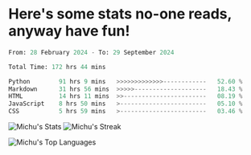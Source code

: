 <h1>Here's some stats no-one reads, anyway have fun!</h1>

<!--START_SECTION:waka-->

```python
From: 28 February 2024 - To: 29 September 2024

Total Time: 172 hrs 44 mins

Python        91 hrs 9 mins   >>>>>>>>>>>>>------------   52.60 %
Markdown      31 hrs 56 mins  >>>>>--------------------   18.43 %
HTML          14 hrs 11 mins  >>-----------------------   08.19 %
JavaScript    8 hrs 50 mins   >------------------------   05.10 %
CSS           5 hrs 59 mins   >------------------------   03.46 %
```

<!--END_SECTION:waka-->

![Michu's Stats](https://github-readme-stats.vercel.app/api?username=MichalDakowicz&theme=nord&show_icons=true&hide_border=true&count_private=true&card_width=500px) ![Michu's Streak](https://github-readme-streak-stats.herokuapp.com/?user=MichalDakowicz&theme=nord&hide_border=true&card_width=500px) 

![Michu's Top Languages](https://github-readme-stats.vercel.app/api/top-langs/?username=MichalDakowicz&theme=nord&show_icons=true&hide_border=true&layout=compact&card_width=1000px)
